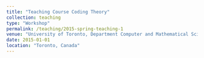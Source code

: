 ```yaml
---
title: "Teaching Course Coding Theory"
collection: teaching
type: "Workshop"
permalink: /teaching/2015-spring-teaching-1
venue: "University of Toronto, Department Computer and Mathematical Sciences"
date: 2015-01-01
location: "Toronto, Canada"
---
```


